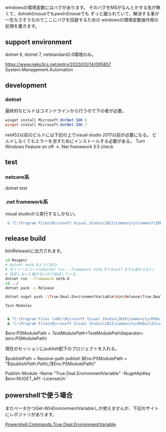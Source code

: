 
## 

windowsの環境変数にはバグがあります。
そのバグをMSがなんとかする気が無くて、dotnetのissueでもpwshのissueでも
ずっと蹴られていて、解決する事が一生なさそうなのでここにバグを回避するための
windowsの環境変数操作用の処理を置きます。

## support environment

dotnet 6, dotnet 7, netstandard2.0環境のみ。


https://www.neko3cs.net/entry/2020/03/14/095857
System.Management.Automation
## development 

### dotnet

最終的なビルドはコマンドラインから行うので下の者が必要。

```powershell
winget install Microsoft.DotNet.SDK.6
winget install Microsoft.DotNet.SDK.7
```

net452以前のビルドには下記の上でvisual studio 2017以前が必要になる。
ビルドしなくてもエラーを消すためにインストールする必要がある。
Turn Windows Feature on off -> .Net framework 3.5 check.
## test

### netcore系
dotnet test
### .net framework系
visual studioから実行するしかない。
```powershell
 & "C:\Program Files\Microsoft Visual Studio\2022\Community\Common7\IDE\CommonExtensions\Microsoft\TestWindow\vstest.console.exe"
 ```


## release build

bin\Release\に出力されます。

```bash
cd Resgen/
# dotnet net6.0ように出力
# 吐くソースコードはdotnet run --framework net6.0でもnet7.0でも変わらない。
# 指定しないと動かないので指定している。
dotnet run --framework net6.0
cd ../
dotnet pack -c Release

dotnet nuget push .\True.Deal.EnvironmentVariable\bin\Release\True.Deal.EnvironmentVariable.0.5.0.nupkg -k $Env:NUGET_API

Test-Modules


 & "C:\Program Files (x86)\Microsoft Visual Studio\2019\Community\MSBuild\Current\Bin\MSBuild.exe" /p:TargetFrameworkVersion=v4.5
 & 'C:\Program Files\Microsoft Visual Studio\2022\Community\MSBuild\Current\Bin\MSBuild.exe' /p:TargetFrameworkVersion=v4.8 /t:True_Deal_EnvironmentVariable
```

$env:PSModulePath = $TestModulePath+$TestModulePathSeparator+$($env:PSModulePath)

現在のセッションにpublish配下のプロジェクトを入れる。

$publishPath = Resolve-path publish
$Env:PSModulePath =  "$($publishPath.Path);$($Env:PSModulePath)"

Publish-Module -Name "True.Deal.EnvironmentVariable" -NugetApiKey $env:NUGET_API 
-LicenseUri `

## powershellで使う場合

まだベータかつGet-WinEnvironmentVariableしか使えませんが、下記のサイトにレポジトリがあります。

[Powershell.Commands.True.Deal.EnvironmentVariable](https://github.com/KatsutoshiOtogawa/PowerShell.Commands.True.Deal.EnvironmentVariable)



